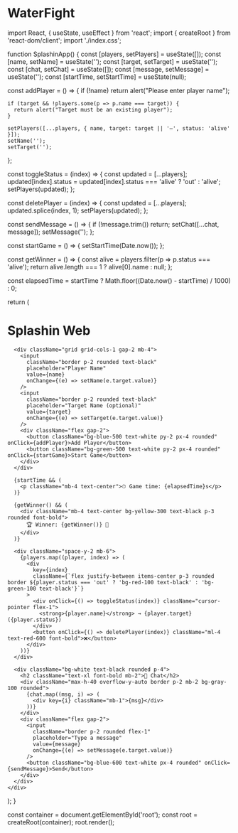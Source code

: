 # WaterFight
import React, { useState, useEffect } from 'react';
import { createRoot } from 'react-dom/client';
import './index.css';

function SplashinApp() {
  const [players, setPlayers] = useState([]);
  const [name, setName] = useState('');
  const [target, setTarget] = useState('');
  const [chat, setChat] = useState([]);
  const [message, setMessage] = useState('');
  const [startTime, setStartTime] = useState(null);

  const addPlayer = () => {
    if (!name) return alert("Please enter player name");

    if (target && !players.some(p => p.name === target)) {
      return alert("Target must be an existing player");
    }

    setPlayers([...players, { name, target: target || '—', status: 'alive' }]);
    setName('');
    setTarget('');
  };

  const toggleStatus = (index) => {
    const updated = [...players];
    updated[index].status = updated[index].status === 'alive' ? 'out' : 'alive';
    setPlayers(updated);
  };

  const deletePlayer = (index) => {
    const updated = [...players];
    updated.splice(index, 1);
    setPlayers(updated);
  };

  const sendMessage = () => {
    if (!message.trim()) return;
    setChat([...chat, message]);
    setMessage('');
  };

  const startGame = () => {
    setStartTime(Date.now());
  };

  const getWinner = () => {
    const alive = players.filter(p => p.status === 'alive');
    return alive.length === 1 ? alive[0].name : null;
  };

  const elapsedTime = startTime ? Math.floor((Date.now() - startTime) / 1000) : 0;

  return (
    <div className="p-4 max-w-2xl mx-auto text-white bg-gradient-to-b from-sky-900 to-slate-900 min-h-screen">
      <h1 className="text-4xl font-bold mb-6 text-center">Splashin Web</h1>

      <div className="grid grid-cols-1 gap-2 mb-4">
        <input
          className="border p-2 rounded text-black"
          placeholder="Player Name"
          value={name}
          onChange={(e) => setName(e.target.value)}
        />
        <input
          className="border p-2 rounded text-black"
          placeholder="Target Name (optional)"
          value={target}
          onChange={(e) => setTarget(e.target.value)}
        />
        <div className="flex gap-2">
          <button className="bg-blue-500 text-white py-2 px-4 rounded" onClick={addPlayer}>Add Player</button>
          <button className="bg-green-500 text-white py-2 px-4 rounded" onClick={startGame}>Start Game</button>
        </div>
      </div>

      {startTime && (
        <p className="mb-4 text-center">⏱ Game time: {elapsedTime}s</p>
      )}

      {getWinner() && (
        <div className="mb-4 text-center bg-yellow-300 text-black p-3 rounded font-bold">
          🏆 Winner: {getWinner()} 🎉
        </div>
      )}

      <div className="space-y-2 mb-6">
        {players.map((player, index) => (
          <div
            key={index}
            className={`flex justify-between items-center p-3 rounded border ${player.status === 'out' ? 'bg-red-100 text-black' : 'bg-green-100 text-black'}`}
          >
            <div onClick={() => toggleStatus(index)} className="cursor-pointer flex-1">
              <strong>{player.name}</strong> → {player.target} ({player.status})
            </div>
            <button onClick={() => deletePlayer(index)} className="ml-4 text-red-600 font-bold">❌</button>
          </div>
        ))}
      </div>

      <div className="bg-white text-black rounded p-4">
        <h2 className="text-xl font-bold mb-2">💬 Chat</h2>
        <div className="max-h-40 overflow-y-auto border p-2 mb-2 bg-gray-100 rounded">
          {chat.map((msg, i) => (
            <div key={i} className="mb-1">{msg}</div>
          ))}
        </div>
        <div className="flex gap-2">
          <input
            className="border p-2 rounded flex-1"
            placeholder="Type a message"
            value={message}
            onChange={(e) => setMessage(e.target.value)}
          />
          <button className="bg-blue-600 text-white px-4 rounded" onClick={sendMessage}>Send</button>
        </div>
      </div>
    </div>
  );
}

const container = document.getElementById('root');
const root = createRoot(container);
root.render(<SplashinApp />);
